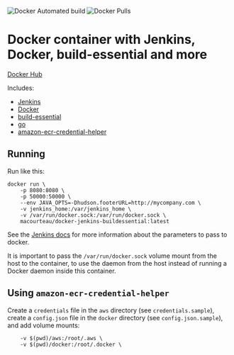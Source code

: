 ![Docker Automated build](https://img.shields.io/docker/automated/macourteau/docker-jenkins-buildessential.svg)
![Docker Pulls](https://img.shields.io/docker/pulls/macourteau/docker-jenkins-buildessential.svg)

# Docker container with Jenkins, Docker, build-essential and more

[Docker Hub](https://hub.docker.com/r/macourteau/docker-jenkins-buildessential)

Includes:

*   [Jenkins](https://jenkins.io)
*   [Docker](https://www.docker.com)
*   [build-essential](https://packages.debian.org/build-essential)
*   [go](https://golang.org/)
*   [amazon-ecr-credential-helper](https://github.com/awslabs/amazon-ecr-credential-helper)

## Running
Run like this:

```
docker run \
    -p 8080:8080 \
    -p 50000:50000 \
    --env JAVA_OPTS=-Dhudson.footerURL=http://mycompany.com \
    -v jenkins_home:/var/jenkins_home \
    -v /var/run/docker.sock:/var/run/docker.sock \
    macourteau/docker-jenkins-buildessential:latest
```

See the
[Jenkins docs](https://github.com/jenkinsci/docker/blob/master/README.md)
for more information about the parameters to pass to docker.

It is important to pass the `/var/run/docker.sock` volume mount from the host
to the container, to use the daemon from the host instead of running a Docker
daemon inside this container.

## Using `amazon-ecr-credential-helper`

Create a `credentials` file in the `aws` directory (see `credentials.sample`),
create a `config.json` file in the `docker` directory (see
`config.json.sample`), and add volume mounts:

```
    -v $(pwd)/aws:/root/.aws \
    -v $(pwd)/docker:/root/.docker \
```
